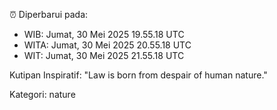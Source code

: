 ⏰ Diperbarui pada:
- WIB: Jumat, 30 Mei 2025 19.55.18 UTC
- WITA: Jumat, 30 Mei 2025 20.55.18 UTC
- WIT: Jumat, 30 Mei 2025 21.55.18 UTC

Kutipan Inspiratif:
"Law is born from despair of human nature."


Kategori: nature

